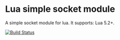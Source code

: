 
# Lua simple socket module

A simple socket module for lua. It supports: Lua 5.2+.

[![Build Status](https://travis-ci.org/cofyc/lua-ssocket.png?branch=master)](https://travis-ci.org/cofyc/lua-ssocket)